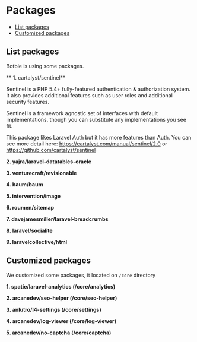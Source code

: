 # Packages
- [List packages](#list_package)
- [Customized packages](#customized_package)

<a name="list_package"></a>
## List packages

Botble is using some packages.

** 1. cartalyst/sentinel**

Sentinel is a PHP 5.4+ fully-featured authentication & authorization system. It also provides additional features such as user roles and additional security features.

Sentinel is a framework agnostic set of interfaces with default implementations, though you can substitute any implementations you see fit.

This package likes Laravel Auth but it has more features than Auth.
You can see more detail here: https://cartalyst.com/manual/sentinel/2.0 or https://github.com/cartalyst/sentinel

**2. yajra/laravel-datatables-oracle**

**3. venturecraft/revisionable**

**4. baum/baum**

**5. intervention/image**

**6. roumen/sitemap**

**7. davejamesmiller/laravel-breadcrumbs**

**8. laravel/socialite**

**9. laravelcollective/html**

<a name="customized_package"></a>
## Customized packages

We customized some packages, it located on `/core` directory

**1. spatie/laravel-analytics (/core/analytics)**

**2. arcanedev/seo-helper (/core/seo-helper)**

**3. anlutro/l4-settings (/core/settings)**

**4. arcanedev/log-viewer (/core/log-viewer)**

**5. arcanedev/no-captcha (/core/captcha)**